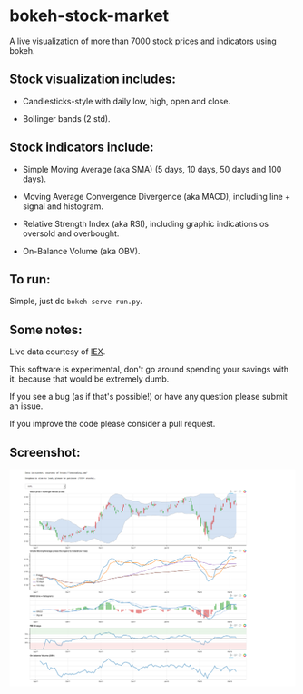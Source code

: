 # bokeh-stock-market

A live visualization of more than 7000 stock prices and indicators using bokeh.

## Stock visualization includes:

* Candlesticks-style with daily low, high, open and close.

* Bollinger bands (2 std).

## Stock indicators include:

* Simple Moving Average (aka SMA) (5 days, 10 days, 50 days and 100 days).

* Moving Average Convergence Divergence (aka MACD), including line + signal and histogram.

* Relative Strength Index (aka RSI), including graphic indications os oversold and overbought.

* On-Balance Volume (aka OBV).

## To run:

Simple, just do `bokeh serve run.py`.

## Some notes:

Live data courtesy of [IEX](https://iextrading.com/).

This software is experimental, don't go around spending your savings with it, because that would be extremely dumb.

If you see a bug (as if that's possible!) or have any question please submit an issue.

If you improve the code please consider a pull request. 

## Screenshot:

![Screenshot](screenshot.png?raw=true "Title")
